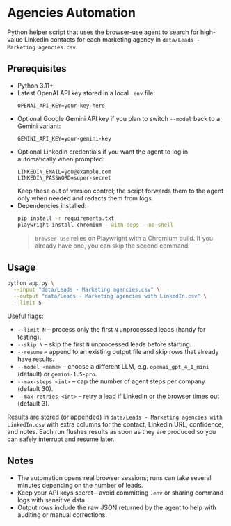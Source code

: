 # Agencies Automation

Python helper script that uses the [browser-use](https://docs.browser-use.com/introduction) agent to search for high-value LinkedIn contacts for each marketing agency in `data/Leads - Marketing agencies.csv`.

## Prerequisites

- Python 3.11+
- Latest OpenAI API key stored in a local `.env` file:
  ```env
  OPENAI_API_KEY=your-key-here
  ```
- Optional Google Gemini API key if you plan to switch `--model` back to a Gemini variant:
  ```env
  GEMINI_API_KEY=your-gemini-key
  ```
- Optional LinkedIn credentials if you want the agent to log in automatically when prompted:
  ```env
  LINKEDIN_EMAIL=you@example.com
  LINKEDIN_PASSWORD=super-secret
  ```
  Keep these out of version control; the script forwards them to the agent only when needed and redacts them from logs.
- Dependencies installed:
  ```bash
  pip install -r requirements.txt
  playwright install chromium --with-deps --no-shell
  ```
  > `browser-use` relies on Playwright with a Chromium build. If you already have one, you can skip the second command.

## Usage

```bash
python app.py \
  --input "data/Leads - Marketing agencies.csv" \
  --output "data/Leads - Marketing agencies with LinkedIn.csv" \
  --limit 5
```

Useful flags:
- `--limit N` – process only the first `N` unprocessed leads (handy for testing).
- `--skip N` – skip the first `N` unprocessed leads before starting.
- `--resume` – append to an existing output file and skip rows that already have results.
- `--model <name>` – choose a different LLM, e.g. `openai_gpt_4_1_mini` (default) or `gemini-1.5-pro`.
- `--max-steps <int>` – cap the number of agent steps per company (default 30).
- `--max-retries <int>` – retry a lead if LinkedIn or the browser times out (default 3).

Results are stored (or appended) in `data/Leads - Marketing agencies with LinkedIn.csv` with extra columns for the contact, LinkedIn URL, confidence, and notes. Each run flushes results as soon as they are produced so you can safely interrupt and resume later.

## Notes

- The automation opens real browser sessions; runs can take several minutes depending on the number of leads.
- Keep your API keys secret—avoid committing `.env` or sharing command logs with sensitive data.
- Output rows include the raw JSON returned by the agent to help with auditing or manual corrections.
